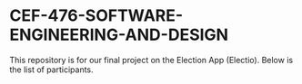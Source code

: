 # CEF-476-SOFTWARE-ENGINEERING-AND-DESIGN
This repository is for our final project on the Election App (Electio). Below is the list of participants.
